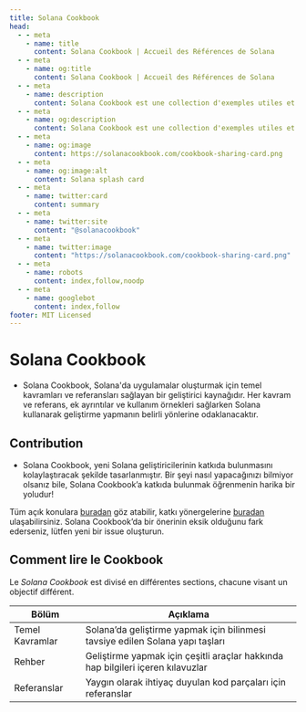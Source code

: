 ```yaml
---
title: Solana Cookbook
head:
  - - meta
    - name: title
      content: Solana Cookbook | Accueil des Références de Solana
  - - meta
    - name: og:title
      content: Solana Cookbook | Accueil des Références de Solana
  - - meta
    - name: description
      content: Solana Cookbook est une collection d'exemples utiles et de références pour le développement sur Solana
  - - meta
    - name: og:description
      content: Solana Cookbook est une collection d'exemples utiles et de références pour le développement sur Solana
  - - meta
    - name: og:image
      content: https://solanacookbook.com/cookbook-sharing-card.png
  - - meta
    - name: og:image:alt
      content: Solana splash card
  - - meta
    - name: twitter:card
      content: summary
  - - meta
    - name: twitter:site
      content: "@solanacookbook"
  - - meta
    - name: twitter:image
      content: "https://solanacookbook.com/cookbook-sharing-card.png"
  - - meta
    - name: robots
      content: index,follow,noodp
  - - meta
    - name: googlebot
      content: index,follow
footer: MIT Licensed
---
```


# Solana Cookbook

* Solana Cookbook, Solana'da uygulamalar oluşturmak için temel kavramları ve referansları sağlayan bir geliştirici kaynağıdır. Her kavram ve referans, ek ayrıntılar ve kullanım örnekleri sağlarken Solana kullanarak geliştirme yapmanın belirli yönlerine odaklanacaktır.


## Contribution

* Solana Cookbook, yeni Solana geliştiricilerinin katkıda bulunmasını kolaylaştıracak şekilde tasarlanmıştır. Bir şeyi nasıl yapacağınızı bilmiyor olsanız bile, Solana Cookbook’a katkıda bulunmak öğrenmenin harika bir yoludur!


Tüm açık konulara [buradan](https://github.com/solana-developers/solana-cookbook/issues) göz atabilir, katkı yönergelerine [buradan](https://github.com/solana-developers/solana-cookbook#contributing) ulaşabilirsiniz. Solana Cookbook’da bir önerinin eksik olduğunu fark ederseniz, lütfen yeni bir issue oluşturun.

## Comment lire le Cookbook

Le *Solana Cookbook* est divisé en différentes sections, chacune visant un objectif différent.

| Bölüm                 | Açıklama                                                                        |
|-----------------------|---------------------------------------------------------------------------------|
| Temel Kavramlar       | Solana’da geliştirme yapmak için bilinmesi tavsiye edilen Solana yapı taşları   |
| Rehber                | Geliştirme yapmak için çeşitli araçlar hakkında hap bilgileri içeren kılavuzlar |
| Referanslar           | Yaygın olarak ihtiyaç duyulan kod parçaları için referanslar                    |
